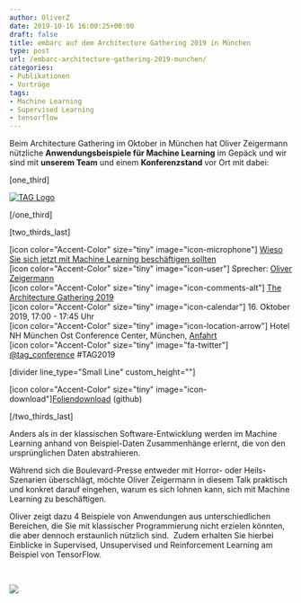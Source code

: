 ```yaml
---
author: OliverZ
date: 2019-10-16 16:00:25+00:00
draft: false
title: embarc auf dem Architecture Gathering 2019 in München
type: post
url: /embarc-architecture-gathering-2019-munchen/
categories:
- Publikationen
- Vorträge
tags:
- Machine Learning
- Supervised Learning
- tensorflow
---
```










Beim Architecture Gathering im Oktober in München hat Oliver Zeigermann nützliche **Anwendungsbeispiele für Machine Learning** im Gepäck und wir sind mit **unserem Team** und einem **Konferenzstand** vor Ort mit dabei: 




[one_third]




[![TAG Logo](https://www.embarc.de/wp-content/uploads/2019/07/tag_logo.png)
](https://www.the-architecture-gathering.de/)




[/one_third]




[two_thirds_last]




[icon color="Accent-Color" size="tiny" image="icon-microphone"] [Wieso Sie sich jetzt mit Machine Learning beschäftigen sollten](https://www.the-architecture-gathering.de/programm/programm-details/1395/wieso-sie-sich-jetzt-mit-machine-learning-beschaeftigen-sollten/)  
[icon color="Accent-Color" size="tiny" image="icon-user"] Sprecher: [Oliver Zeigermann](https://www.embarc.de/oliver-zeigermann/)  
[icon color="Accent-Color" size="tiny" image="icon-comments-alt"] [The Architecture Gathering 2019](https://www.the-architecture-gathering.de/)  
[icon color="Accent-Color" size="tiny" image="icon-calendar"] 16. Oktober 2019, 17:00 - 17:45 Uhr  
[icon color="Accent-Color" size="tiny" image="icon-location-arrow"] Hotel NH München Ost Conference Center, München, [Anfahrt](https://www.the-architecture-gathering.de/location/)  
[icon color="Accent-Color" size="tiny" image="fa-twitter"] [@tag_conference](https://twitter.com/tag_conference) #TAG2019




[divider line_type="Small Line" custom_height=""]




[icon color="Accent-Color" size="tiny" image="icon-download"][Foliendownload](https://djcordhose.github.io/ml-workshop/2019-tag-intro.html#/) (github)




[/two_thirds_last]











Anders als in der klassischen Software-Entwicklung werden im Machine Learning anhand von Beispiel-Daten Zusammenhänge erlernt, die von den ursprünglichen Daten abstrahieren.




Während sich die Boulevard-Presse entweder mit Horror- oder Heils-Szenarien überschlägt, möchte Oliver Zeigermann in diesem Talk praktisch und konkret darauf eingehen, warum es sich lohnen kann, sich mit Machine Learning zu beschäftigen.




Oliver zeigt dazu 4 Beispiele von Anwendungen aus unterschiedlichen Bereichen, die Sie mit klassischer Programmierung nicht erzielen könnten, die aber dennoch erstaunlich nützlich sind.  Zudem erhalten Sie hierbei Einblicke in Supervised, Unsupervised und Reinforcement Learning am Beispiel von TensorFlow.




 





[![](https://www.embarc.de/wp-content/uploads/2019/10/slides_Olli_TAG2019.png)
](https://djcordhose.github.io/ml-workshop/2019-tag-intro.html#/)











